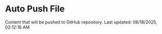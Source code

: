 # Auto Push File

Content that will be pushed to GitHub repository.
Last updated: 08/18/2025, 02:12:16 AM